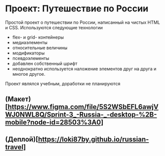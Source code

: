 # Проект: Путешествие по России 

Простой проект о путешествии по России, написанный на чистых HTML и CSS.
Используются следующие технологии
* flex- и grid- контейнеры 
* медиаэлементы 
* относительные величины 
* модификаторы 
* псевдоэлементы
* добавлен собственный шрифт
* неоднократно используется наложение элементов друг на друга
 и многое другое. 
 
Проект являлся учебным, доработки не планируются

## (Макет)[https://www.figma.com/file/5S2WSbEFL6awjVWJ0NWL8Q/Sprint-3_-Russia-_-desktop-%2B-mobile?node-id=28503%3A0]

## (Деплой)[https://loki87by.github.io/russian-travel]
